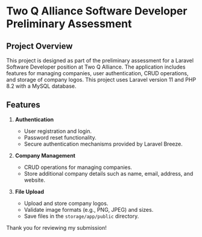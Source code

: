 # Two Q Alliance Software Developer Preliminary Assessment

## Project Overview
This project is designed as part of the preliminary assessment for a Laravel Software Developer position at Two Q Alliance. The application includes features for managing companies, user authentication, CRUD operations, and storage of company logos. This project uses Laravel version 11 and PHP 8.2 with a MySQL database.

## Features
1. **Authentication**
   - User registration and login.
   - Password reset functionality.
   - Secure authentication mechanisms provided by Laravel Breeze.

2. **Company Management**
   - CRUD operations for managing companies.
   - Store additional company details such as name, email, address, and website.

3. **File Upload**
   - Upload and store company logos.
   - Validate image formats (e.g., PNG, JPEG) and sizes.
   - Save files in the `storage/app/public` directory.


Thank you for reviewing my submission!

